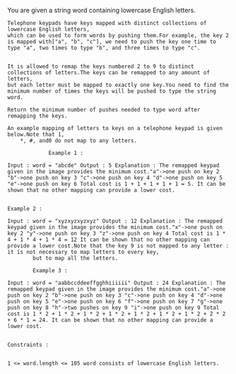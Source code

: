 You are given a string word containing lowercase English letters.

    Telephone keypads have keys mapped with distinct collections of lowercase English letters,
    which can be used to form words by pushing them.For example, the key 2 is mapped with["a", "b", "c"], we need to push the key one time to type "a", two times to type "b", and three times to type "c".

                                                                                                                                                                                   It is allowed to remap the keys numbered 2 to 9 to distinct collections of letters.The keys can be remapped to any amount of letters,
    but each letter must be mapped to exactly one key.You need to find the minimum number of times the keys will be pushed to type the string word.

    Return the minimum number of pushes needed to type word after remapping the keys.

    An example mapping of letters to keys on a telephone keypad is given below.Note that 1,
        *, #, and0 do not map to any letters.

                 Example 1 :

    Input : word = "abcde" Output : 5 Explanation : The remapped keypad given in the image provides the minimum cost."a"->one push on key 2 "b"->one push on key 3 "c"->one push on key 4 "d"->one push on key 5 "e"->one push on key 6 Total cost is 1 + 1 + 1 + 1 + 1 = 5. It can be shown that no other mapping can provide a lower cost.

                                                                                                                                                                                                                                                                          Example 2 :

    Input : word = "xyzxyzxyzxyz" Output : 12 Explanation : The remapped keypad given in the image provides the minimum cost."x"->one push on key 2 "y"->one push on key 3 "z"->one push on key 4 Total cost is 1 * 4 + 1 * 4 + 1 * 4 = 12 It can be shown that no other mapping can provide a lower cost.Note that the key 9 is not mapped to any letter : it is not necessary to map letters to every key,
            but to map all the letters.

            Example 3 :

    Input : word = "aabbccddeeffgghhiiiiii" Output : 24 Explanation : The remapped keypad given in the image provides the minimum cost."a"->one push on key 2 "b"->one push on key 3 "c"->one push on key 4 "d"->one push on key 5 "e"->one push on key 6 "f"->one push on key 7 "g"->one push on key 8 "h"->two pushes on key 9 "i"->one push on key 9 Total cost is 1 * 2 + 1 * 2 + 1 * 2 + 1 * 2 + 1 * 2 + 1 * 2 + 1 * 2 + 2 * 2 + 6 * 1 = 24. It can be shown that no other mapping can provide a lower cost.

                                                                                                                                                                                                                                                                                                                                                                                                                                              Constraints :

                                                                                                                                                                                                                                                                                                                                                                                                                                              1 <= word.length <= 105 word consists of lowercase English letters.
